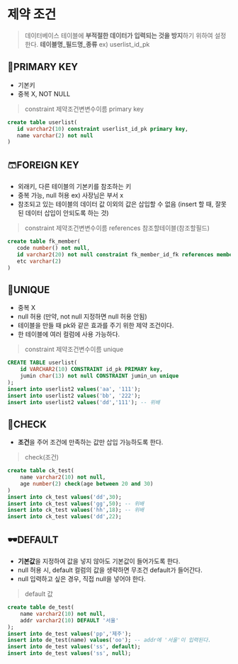 
# 제약 조건
> 데이터베이스 테이블에 **부적절한 데이터가 입력되는 것을 방지**하기 위하여 설정한다.
> **테이블명_필드명_종류** ex) userlist_id_pk

## 👔PRIMARY KEY 
- 기본키
- 중복 X, NOT NULL
 > constraint 제약조건변변수이름 primary key
 ```sql
create table userlist( 
	id varchar2(10) constraint userlist_id_pk primary key,
	name varchar(2) not null
)
```
	
	
## 🩳FOREIGN KEY
- 외래키, 다른 테이블의 기본키를 참조하는 키
- 중복 가능, null 허용 ex) 사장님은 부서 x
- 참조되고 있는 테이블의 데이터 값 이외의 값은 삽입할 수 없음 (insert 할 때, 잘못된 데이터 삽입이 안되도록 하는 것)
> constraint 제약조건변변수이름 references 참조할테이블(참조할필드)
 ```sql				
create table fk_member( 
	code number() not null,
	id varchar2(20) not null constraint fk_member_id_fk references member(id),
	etc varchar(2)
)	
```

## 🧦UNIQUE

- 중복 X
- null 허용 (만약, not null 지정하면 null 허용 안됨)
- 테이블을 만들 때 pk와 같은 효과를 주기 위한 제약 조건이다.
- 한 테이블에 여러 컬럼에 사용 가능하다.
> constraint 제약조건변수이름 unique
```sql
CREATE TABLE userlist(
	id VARCHAR2(10) CONSTRAINT id_pk PRIMARY key,
	jumin char(13) not null CONSTRAINT jumin_un unique
);
insert into userlist2 values('aa', '111');
insert into userlist2 values('bb', '222');
insert into userlist2 values('dd','111'); -- 위배
```

## 👞CHECK
- **조건**을 주어 조건에 만족하는 값만 삽입 가능하도록 한다.
> check(조건)
```sql
create table ck_test(
	name varchar2(10) not null,
	age number(2) check(age between 20 and 30)
)
insert into ck_test values('dd',30);
insert into ck_test values('gg',50); -- 위배
insert into ck_test values('hh',18); -- 위배
insert into ck_test values('dd',22); 
```

## 🕶DEFAULT
 - **기본값**을 지정하여 값을 넣지 않아도 기본값이 들어가도록 한다.
- null 허용 시, default 컬럼의 값을 생략하면 무조건 default가 들어간다.
- null 입력하고 싶은 경우, 직접 null을 넣어야 한다.
> default 값
```sql
create table de_test(
    name varchar2(10) not null,
    addr varchar2(10) DEFAULT '서울'
);
insert into de_test values('pp','제주');
insert into de_test(name) values('oo'); -- addr에 '서울'이 입력된다.
insert into de_test values('ss', default);
insert into de_test values('ss', null);